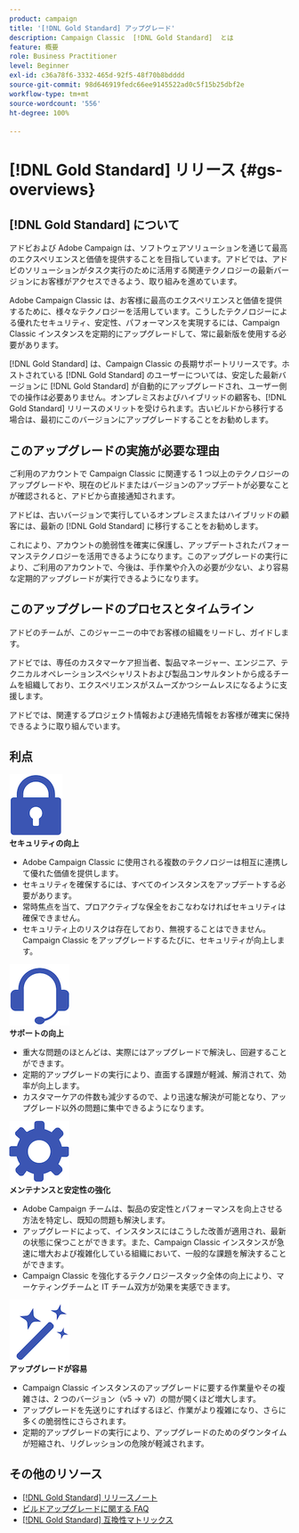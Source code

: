 ```yaml
---
product: campaign
title: '[!DNL Gold Standard] アップグレード'
description: Campaign Classic  [!DNL Gold Standard]  とは
feature: 概要
role: Business Practitioner
level: Beginner
exl-id: c36a78f6-3332-465d-92f5-48f70b8bdddd
source-git-commit: 98d646919fedc66ee9145522ad0c5f15b25dbf2e
workflow-type: tm+mt
source-wordcount: '556'
ht-degree: 100%

---
```


# [!DNL Gold Standard] リリース {#gs-overviews}

## [!DNL Gold Standard] について

アドビおよび Adobe Campaign は、ソフトウェアソリューションを通じて最高のエクスペリエンスと価値を提供することを目指しています。アドビでは、アドビのソリューションがタスク実行のために活用する関連テクノロジーの最新バージョンにお客様がアクセスできるよう、取り組みを進めています。

Adobe Campaign Classic は、お客様に最高のエクスペリエンスと価値を提供するために、様々なテクノロジーを活用しています。こうしたテクノロジーによる優れたセキュリティ、安定性、パフォーマンスを実現するには、Campaign Classic インスタンスを定期的にアップグレードして、常に最新版を使用する必要があります。

[!DNL Gold Standard] は、Campaign Classic の長期サポートリリースです。ホストされている [!DNL Gold Standard] のユーザーについては、安定した最新バージョンに [!DNL Gold Standard] が自動的にアップグレードされ、ユーザー側での操作は必要ありません。オンプレミスおよびハイブリッドの顧客も、[!DNL Gold Standard] リリースのメリットを受けられます。古いビルドから移行する場合は、最初にこのバージョンにアップグレードすることをお勧めします。

## このアップグレードの実施が必要な理由

ご利用のアカウントで Campaign Classic に関連する 1 つ以上のテクノロジーのアップグレードや、現在のビルドまたはバージョンのアップデートが必要なことが確認されると、アドビから直接通知されます。

アドビは、古いバージョンで実行しているオンプレミスまたはハイブリッドの顧客には、最新の [!DNL Gold Standard] に移行することをお勧めします。

これにより、アカウントの脆弱性を確実に保護し、アップデートされたパフォーマンステクノロジーを活用できるようになります。このアップグレードの実行により、ご利用のアカウントで、今後は、手作業や介入の必要が少ない、より容易な定期的アップグレードが実行できるようになります。

## このアップグレードのプロセスとタイムライン

アドビのチームが、このジャーニーの中でお客様の組織をリードし、ガイドします。

アドビでは、専任のカスタマーケア担当者、製品マネージャー、エンジニア、テクニカルオペレーションスペシャリストおよび製品コンサルタントから成るチームを組織しており、エクスペリエンスがスムーズかつシームレスになるように支援します。

アドビでは、関連するプロジェクト情報および連絡先情報をお客様が確実に保持できるように取り組んでいます。

## 利点

<tr>
  <td>
      <img alt="セキュリティ" src="assets/do-not-localize/security.png"/>
    <div>
    <strong>セキュリティの向上</strong>
    </div>
    <ul>
    <li>Adobe Campaign Classic に使用される複数のテクノロジーは相互に連携して優れた価値を提供します。</li>
    <li>セキュリティを確保するには、すべてのインスタンスをアップデートする必要があります。</li>
    <li>常時焦点を当て、プロアクティブな保全をおこなわなければセキュリティは確保できません。</li>
    <li>セキュリティ上のリスクは存在しており、無視することはできません。Campaign Classic をアップグレードするたびに、セキュリティが向上します。</li>
    </ul>
  </td>

<td>
      <img alt="サポート" src="assets/do-not-localize/support.png" />
    <div>
    <strong>サポートの向上</strong>
    </div>
    <ul>
    <li>重大な問題のほとんどは、実際にはアップグレードで解決し、回避することができます。</li>
    <li>定期的アップグレードの実行により、直面する課題が軽減、解消されて、効率が向上します。</li>
    <li>カスタマーケアの件数も減少するので、より迅速な解決が可能となり、アップグレード以外の問題に集中できるようになります。</li>
    </ul>
  </td>
</tr>

<tr>
  <td>
      <img alt="メンテナンス" src="assets/do-not-localize/maintenance.png"/>
    <div>
    <strong>メンテナンスと安定性の強化</strong>
    </div>
    <ul>
    <li>Adobe Campaign チームは、製品の安定性とパフォーマンスを向上させる方法を特定し、既知の問題も解決します。</li>
    <li>アップグレードによって、インスタンスにはこうした改善が適用され、最新の状態に保つことができます。また、Campaign Classic インスタンスが急速に増大および複雑化している組織において、一般的な課題を解決することができます。</li>
    <li>Campaign Classic を強化するテクノロジースタック全体の向上により、マーケティングチームと IT チーム双方が効果を実感できます。</li>
    </ul>
  </td>

<td>
      <img alt="ビルドのアップグレード" src="assets/do-not-localize/upgrades.png" />
    <div>
    <strong>アップグレードが容易</strong>
    </a>
    </div>
    <ul>
    <li>Campaign Classic インスタンスのアップグレードに要する作業量やその複雑さは、2 つのバージョン（v5 -&gt; v7）の間が開くほど増大します。</li>
    <li>アップグレードを先送りにすればするほど、作業がより複雑になり、さらに多くの脆弱性にさらされます。</li>
    <li>定期的アップグレードの実行により、アップグレードのためのダウンタイムが短縮され、リグレッションの危険が軽減されます。</li>
    </ul>
  </td>
</tr>
</table>

## その他のリソース

* [[!DNL Gold Standard] リリースノート](gold-standard.md)
* [ビルドアップグレードに関する FAQ](../../platform/using/faq-build-upgrade.md)
* [[!DNL Gold Standard] 互換性マトリックス](compatibility-matrix-gs.md)
